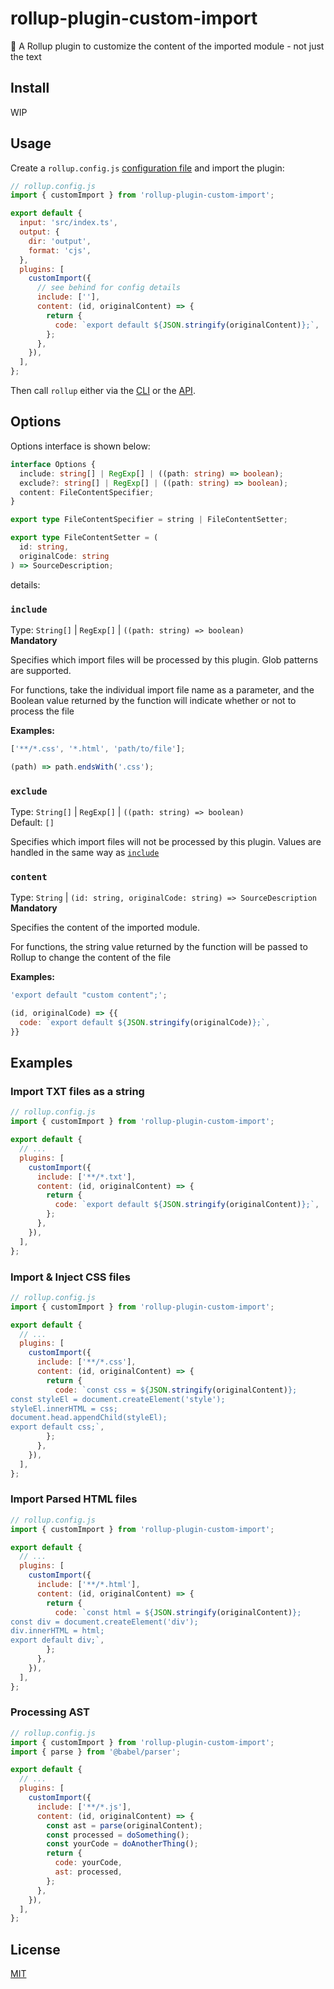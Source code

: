 # rollup-plugin-custom-import

🍣 A Rollup plugin to customize the content of the imported module - not just the text

## Install

WIP

<!-- Using npm / yarn / pnpm:

```console
npm install --save-dev rollup-plugin-custom-import
```

```console
yarn add --dev rollup-plugin-custom-import
```

```console
pnpm add --save-dev rollup-plugin-custom-import
``` -->

## Usage

Create a `rollup.config.js` [configuration file](https://www.rollupjs.org/guide/en/#configuration-files) and import the plugin:

```js
// rollup.config.js
import { customImport } from 'rollup-plugin-custom-import';

export default {
  input: 'src/index.ts',
  output: {
    dir: 'output',
    format: 'cjs',
  },
  plugins: [
    customImport({
      // see behind for config details
      include: [''],
      content: (id, originalContent) => {
        return {
          code: `export default ${JSON.stringify(originalContent)};`,
        };
      },
    }),
  ],
};
```

Then call `rollup` either via the [CLI](https://www.rollupjs.org/guide/en/#command-line-reference) or the [API](https://www.rollupjs.org/guide/en/#javascript-api).

## Options

Options interface is shown below:

```typescript
interface Options {
  include: string[] | RegExp[] | ((path: string) => boolean);
  exclude?: string[] | RegExp[] | ((path: string) => boolean);
  content: FileContentSpecifier;
}

export type FileContentSpecifier = string | FileContentSetter;

export type FileContentSetter = (
  id: string,
  originalCode: string
) => SourceDescription;
```

details:

### `include`

Type: `String[]` | `RegExp[]` | `((path: string) => boolean)`  
**Mandatory**

Specifies which import files will be processed by this plugin. Glob patterns are supported.

For functions, take the individual import file name as a parameter, and the Boolean value returned by the function will indicate whether or not to process the file

**Examples:**

```js
['**/*.css', '*.html', 'path/to/file'];
```

```js
(path) => path.endsWith('.css');
```

### `exclude`

Type: `String[]` | `RegExp[]` | `((path: string) => boolean)`  
Default: `[]`

Specifies which import files will not be processed by this plugin.
Values are handled in the same way as [`include`](#include)

### `content`

Type: `String` | `(id: string, originalCode: string) => SourceDescription`  
**Mandatory**

Specifies the content of the imported module.

For functions, the string value returned by the function will be passed to Rollup to change the content of the file

**Examples:**

```js
'export default "custom content";';
```

```js
(id, originalCode) => {{
  code: `export default ${JSON.stringify(originalCode)};`,
}}
```

## Examples

### Import TXT files as a string

```js
// rollup.config.js
import { customImport } from 'rollup-plugin-custom-import';

export default {
  // ...
  plugins: [
    customImport({
      include: ['**/*.txt'],
      content: (id, originalContent) => {
        return {
          code: `export default ${JSON.stringify(originalContent)};`,
        };
      },
    }),
  ],
};
```

### Import & Inject CSS files

```js
// rollup.config.js
import { customImport } from 'rollup-plugin-custom-import';

export default {
  // ...
  plugins: [
    customImport({
      include: ['**/*.css'],
      content: (id, originalContent) => {
        return {
          code: `const css = ${JSON.stringify(originalContent)};
const styleEl = document.createElement('style');
styleEl.innerHTML = css;
document.head.appendChild(styleEl);
export default css;`,
        };
      },
    }),
  ],
};
```

### Import Parsed HTML files

```js
// rollup.config.js
import { customImport } from 'rollup-plugin-custom-import';

export default {
  // ...
  plugins: [
    customImport({
      include: ['**/*.html'],
      content: (id, originalContent) => {
        return {
          code: `const html = ${JSON.stringify(originalContent)};
const div = document.createElement('div');
div.innerHTML = html;
export default div;`,
        };
      },
    }),
  ],
};
```

### Processing AST

```js
// rollup.config.js
import { customImport } from 'rollup-plugin-custom-import';
import { parse } from '@babel/parser';

export default {
  // ...
  plugins: [
    customImport({
      include: ['**/*.js'],
      content: (id, originalContent) => {
        const ast = parse(originalContent);
        const processed = doSomething();
        const yourCode = doAnotherThing();
        return {
          code: yourCode,
          ast: processed,
        };
      },
    }),
  ],
};
```

## License

[MIT](./LICENSE)
